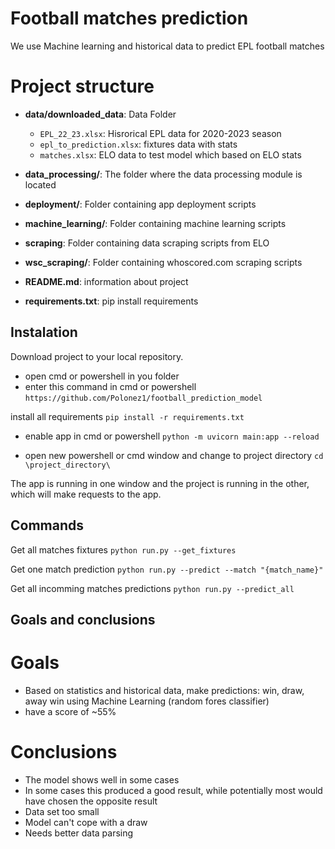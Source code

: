 # Football matches prediction

We use Machine learning and historical data to predict EPL football matches

# Project structure

- **data/downloaded_data**: Data Folder
  - `EPL_22_23.xlsx`: Hisrorical EPL data for 2020-2023 season
  - `epl_to_prediction.xlsx`: fixtures data with stats
  - `matches.xlsx`: ELO data to test model which based on ELO stats

- **data_processing/**: The folder where the data processing module is located

- **deployment/**: Folder containing app deployment scripts

- **machine_learning/**: Folder containing machine learning scripts

- **scraping**: Folder containing data scraping scripts from ELO

- **wsc_scraping/**: Folder containing whoscored.com scraping scripts

- **README.md**: information about project

- **requirements.txt**: pip install requirements

## Instalation
Download project to your local repository.
- open cmd or powershell in you folder
- enter this command in cmd or powershell
```https://github.com/Polonez1/football_prediction_model```

install all requirements
```pip install -r requirements.txt```

- enable app in cmd or powershell
```python -m uvicorn main:app --reload```

- open new powershell or cmd window and change to project directory
```cd \project_directory\```

The app is running in one window and the project is running in the other, which will make requests to the app.

## Commands

Get all matches fixtures
```python run.py --get_fixtures```

Get one match prediction
```python run.py --predict --match "{match_name}"```

Get all incomming matches predictions
```python run.py --predict_all```

## Goals and conclusions

# Goals

- Based on statistics and historical data, make predictions: win, draw, away win using Machine Learning (random fores classifier)
- have a score of ~55%

# Conclusions

- The model shows well in some cases
- In some cases this produced a good result, while potentially most would have chosen the opposite result
- Data set too small
- Model can't cope with a draw
- Needs better data parsing


